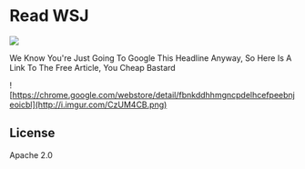 # Read WSJ

![](icon-144.png)

We Know You're Just Going To Google This Headline Anyway, So Here Is A Link To The Free Article, You Cheap Bastard

![https://chrome.google.com/webstore/detail/fbnkddhhmgncpdelhcefpeebnjeoicbl](http://i.imgur.com/CzUM4CB.png)

## License

Apache 2.0
